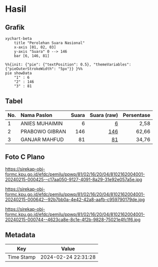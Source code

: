 # Hasil

## Grafik

```mermaid
xychart-beta
    title "Perolehan Suara Nasional"
    x-axis [01, 02, 03]
    y-axis "Suara" 0 --> 146
    bar [6, 146, 81]
```

```mermaid
%%{init: {"pie": {"textPosition": 0.5}, "themeVariables": {"pieOuterStrokeWidth": "5px"}} }%%
pie showData
    "1" : 6
    "2" : 146
    "3" : 81
```

## Tabel

| No. | Nama Paslon    | Suara | Suara (raw) | Persentase |
|:--- |:-------------- | -----:| -----------:| ----------:|
| 1   | ANIES MUHAIMIN | 6     | [6][p-1]    | 2,58       |
| 2   | PRABOWO GIBRAN | 146   | [146][p-2]  | 62,66      |
| 3   | GANJAR MAHFUD  | 81    | [81][p-3]   | 34,76      |


[p-1]: https://github.com/gigit-pemilu/pemilu-2024/blob/main/pilpres/hitung-suara/sub/81-maluku/sub/02-maluku-tenggara/sub/16-hoat-sorbay/sub/2004-evu/sub/001-tps/sub/paslon-1.txt
[p-2]: https://github.com/gigit-pemilu/pemilu-2024/blob/main/pilpres/hitung-suara/sub/81-maluku/sub/02-maluku-tenggara/sub/16-hoat-sorbay/sub/2004-evu/sub/001-tps/sub/paslon-2.txt
[p-3]: https://github.com/gigit-pemilu/pemilu-2024/blob/main/pilpres/hitung-suara/sub/81-maluku/sub/02-maluku-tenggara/sub/16-hoat-sorbay/sub/2004-evu/sub/001-tps/sub/paslon-3.txt

## Foto C Plano

https://sirekap-obj-formc.kpu.go.id/efdc/pemilu/ppwp/81/02/16/20/04/8102162004001-20240215-000425--c17aa050-9127-4091-8a29-31e92e057a5e.jpg

https://sirekap-obj-formc.kpu.go.id/efdc/pemilu/ppwp/81/02/16/20/04/8102162004001-20240215-000642--92b7bb0a-4e42-42a8-aafb-c959790179de.jpg

https://sirekap-obj-formc.kpu.go.id/efdc/pemilu/ppwp/81/02/16/20/04/8102162004001-20240215-000744--4623ca8e-8c1e-4f2b-9828-75021e4fc1f6.jpg


## Metadata

| Key        | Value               |
| ---------- | ------------------- |
| Time Stamp | 2024-02-24 22:31:28 |



